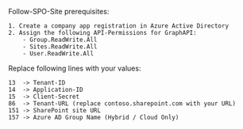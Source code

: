Follow-SPO-Site prerequisites:

    1. Create a company app registration in Azure Active Directory
    2. Assign the following API-Permissions for GraphAPI:
        - Group.ReadWrite.All
        - Sites.ReadWrite.All
        - User.ReadWrite.All

Replace following lines with your values:

    13  -> Tenant-ID
    14  -> Application-ID
    15  -> Client-Secret
    86  -> Tenant-URL (replace contoso.sharepoint.com with your URL)
    151 -> SharePoint site URL
    157 -> Azure AD Group Name (Hybrid / Cloud Only)
    
